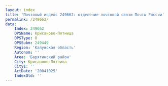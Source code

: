 ```yaml
---
layout: index
title: 'Почтовый индекс 249662: отделение почтовой связи Почты России'
permalink: /249662/
data:
    Index: 249662
    OPSName: Крисаново-Пятница
    OPSType: О
    OPSSubm: 249449
    Region: 'Калужская область'
    Autonom: ''
    Area: 'Барятинский район'
    City: Крисаново-Пятница
    City1: ''
    ActDate: '20041025'
    IndexOld: ''
---
```

